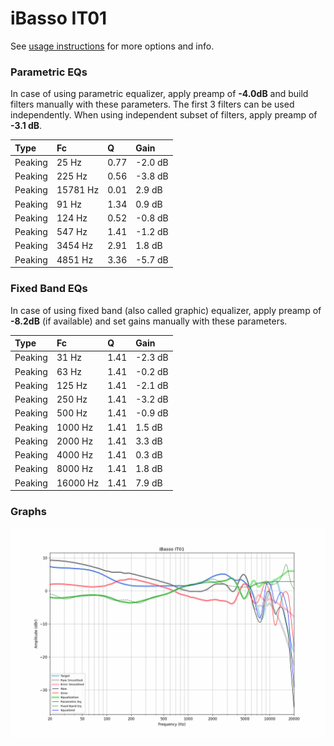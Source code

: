 # iBasso IT01
See [usage instructions](https://github.com/jaakkopasanen/AutoEq#usage) for more options and info.

### Parametric EQs
In case of using parametric equalizer, apply preamp of **-4.0dB** and build filters manually
with these parameters. The first 3 filters can be used independently.
When using independent subset of filters, apply preamp of **-3.1 dB**.

| Type    | Fc       |    Q | Gain    |
|:--------|:---------|:-----|:--------|
| Peaking | 25 Hz    | 0.77 | -2.0 dB |
| Peaking | 225 Hz   | 0.56 | -3.8 dB |
| Peaking | 15781 Hz | 0.01 | 2.9 dB  |
| Peaking | 91 Hz    | 1.34 | 0.9 dB  |
| Peaking | 124 Hz   | 0.52 | -0.8 dB |
| Peaking | 547 Hz   | 1.41 | -1.2 dB |
| Peaking | 3454 Hz  | 2.91 | 1.8 dB  |
| Peaking | 4851 Hz  | 3.36 | -5.7 dB |

### Fixed Band EQs
In case of using fixed band (also called graphic) equalizer, apply preamp of **-8.2dB**
(if available) and set gains manually with these parameters.

| Type    | Fc       |    Q | Gain    |
|:--------|:---------|:-----|:--------|
| Peaking | 31 Hz    | 1.41 | -2.3 dB |
| Peaking | 63 Hz    | 1.41 | -0.2 dB |
| Peaking | 125 Hz   | 1.41 | -2.1 dB |
| Peaking | 250 Hz   | 1.41 | -3.2 dB |
| Peaking | 500 Hz   | 1.41 | -0.9 dB |
| Peaking | 1000 Hz  | 1.41 | 1.5 dB  |
| Peaking | 2000 Hz  | 1.41 | 3.3 dB  |
| Peaking | 4000 Hz  | 1.41 | 0.3 dB  |
| Peaking | 8000 Hz  | 1.41 | 1.8 dB  |
| Peaking | 16000 Hz | 1.41 | 7.9 dB  |

### Graphs
![](./iBasso%20IT01.png)